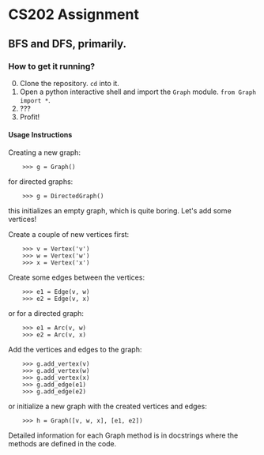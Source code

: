 # CS202 Assignment
 
BFS and DFS, primarily.
----

### How to get it running?
0. Clone the repository. `cd` into it.
1. Open a python interactive shell and import the `Graph` module. `from Graph
   import *`.
2. ???
3. Profit!

#### Usage Instructions
Creating a new graph:
```
    >>> g = Graph()
```  
for directed graphs:
```
    >>> g = DirectedGraph()
```  
this initializes an empty graph, which is quite boring. Let's add some
vertices! 

Create a couple of new vertices first:

```
    >>> v = Vertex('v')
    >>> w = Vertex('w')
    >>> x = Vertex('x')
```

Create some edges between the vertices:
```
    >>> e1 = Edge(v, w)
    >>> e2 = Edge(v, x)
```
or for a directed graph:
```
    >>> e1 = Arc(v, w)
    >>> e2 = Arc(v, x)
```

Add the vertices and edges to the graph:
```
    >>> g.add_vertex(v)
    >>> g.add_vertex(w)
    >>> g.add_vertex(x)
    >>> g.add_edge(e1)
    >>> g.add_edge(e2)
```
or initialize a new graph with the created vertices and edges:
```
    >>> h = Graph([v, w, x], [e1, e2])
```

Detailed information for each Graph method is in docstrings where the methods
are defined in the code.
